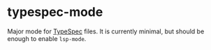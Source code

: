 # typespec-mode
Major mode for [TypeSpec]([url](https://typespec.io/)) files. It is currently minimal, but should be enough to enable `lsp-mode`.

